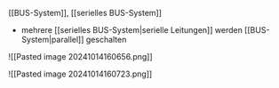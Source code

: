 [[BUS-System]], [[serielles BUS-System]]
- mehrere [[serielles BUS-System|serielle Leitungen]] werden [[BUS-System|parallel]] geschalten

![[Pasted image 20241014160656.png]]

![[Pasted image 20241014160723.png]]